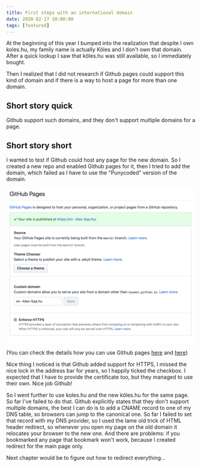 ```yaml
---
title: First steps with an international domain
date: 2020-02-17 10:00:00
tags: [featured]
---
```


At the beginning of this year I bumped into the realization that despite I own koles.hu, my family name is actually Köles and I don't own that domain. After a quick lookup I saw that köles.hu was still available, so I immediately bought.

Then I realized that I did not research if Github pages could support this kind of domain and if there is a way to host a page for more than one domain.

## Short story quick
Github support such domains, and they don't support multiple domains for a page.

## Short story short

I wanted to test if Github could host any page for the new domain. So I created a new repo and enabled Github pages for it, then I tried to add the domain, which failed as I have to use the "Punycoded" version of the domain.

![Guthub pages setup](/_posts/assets/2020-02-17-internationalised-domain.png)

(You can check the details how you can use Github pages [here](/2016/almost-free-webhosting/) and [here](https://pages.github.com))

Nice thing I noticed is that Github added support for HTTPS, I missed the nice lock in the address bar for years, so I happily ticked the checkbox.
I expected that I have to provide the certificate too, but they managed to use their own. Nice job Github!

So I went further to use koles.hu and the new köles.hu for the same page. So far I've failed to do that. Github explicitly states that they don't support multiple domains, the best I can do is to add a CNAME record to one of my DNS table, so browsers can jump to the canonical one. So far I failed to set that record with my DNS provider, so I used the lame old trick of HTML header redirect, so whenever you open my page on the old domain it relocates your browser to the new one.
And there are problems: if you bookmarked any page that bookmark won't work, because I created redirect for the main page only.

Next chapter would be to figure out how to redirect everything...
